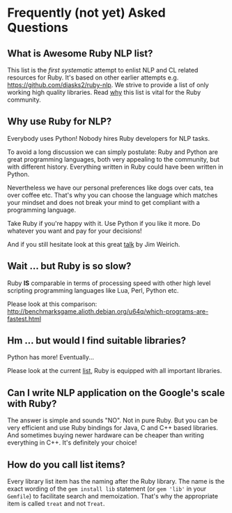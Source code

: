# Frequently (not yet) Asked Questions

## What is Awesome Ruby NLP list?

This list is the _first systematic_ attempt to enlist NLP and CL related
resources for Ruby. It's based on other earlier attempts
e.g. https://github.com/diasks2/ruby-nlp. We strive to provide a list of only
working high quality libraries. Read [why][motivation] this list is vital for
the Ruby community.

## Why use Ruby for NLP?

Everybody uses Python! Nobody hires Ruby developers for NLP tasks.

To avoid a long discussion we can simply postulate: Ruby and Python are great
programming languages, both very appealing to the community, but with different
history. Everything written in Ruby could have been written in Python.

Nevertheless we have our personal preferences like dogs over cats,
tea over coffee etc. That's why you can choose the language which matches
your mindset and does not break your mind to get compliant with a programming
language.

Take Ruby if you're happy with it. Use Python if you like it more. Do whatever
you want and pay for your decisions!

And if you still hesitate look at this great
[talk](https://www.youtube.com/watch?v=0D3KfnbTdWw) by Jim Weirich.

## Wait ... but Ruby is so slow?

Ruby **IS** comparable in terms of processing speed with other high level
scripting programming languages like Lua, Perl, Python etc.

Please look at this comparison:
http://benchmarksgame.alioth.debian.org/u64q/which-programs-are-fastest.html

## Hm ... but would I find suitable libraries?

Python has more! Eventually...

Please look at the current [list](https://github.com/arbox/nlp-with-ruby),
Ruby is equipped with all important libraries.

## Can I write NLP application on the Google's scale with Ruby?

The answer is simple and sounds "NO". Not in pure Ruby. But you can be very
efficient and use Ruby bindings for Java, C and C++ based libraries.
And sometimes buying newer hardware can be cheaper than writing everything in
C++. It's definitely your choice!

## How do you call list items?

Every library list item has the naming after the Ruby library. The name is
the exact wording of the `gem install lib` statement (or `gem 'lib'` in your
`Gemfile`) to facilitate search and memoization. That's why the appropriate item
is called `treat` and not `Treat`.

<!--- Links --->
[motivation]: https://github.com/arbox/nlp-with-ruby/blob/master/motivation.md
